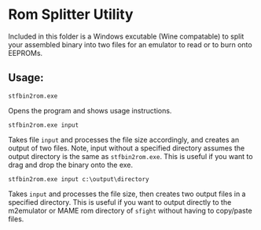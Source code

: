 # Rom Splitter Utility
Included in this folder is a Windows excutable (Wine compatable) to split your assembled binary into two files for an emulator to read or to burn onto EEPROMs.
## Usage:

    stfbin2rom.exe
Opens the program and shows usage instructions.

    stfbin2rom.exe input
Takes file `input` and processes the file size accordingly, and creates an output of two files. Note, input without a specified directory assumes the output directory is the same as `stfbin2rom.exe`. This is useful if you want to drag and drop the binary onto the exe.

    stfbin2rom.exe input c:\output\directory

Takes `input` and processes the file size, then creates two output files in a specified directory. This is useful if you want to output directly to the m2emulator or MAME rom directory of `sfight` without having to copy/paste files.